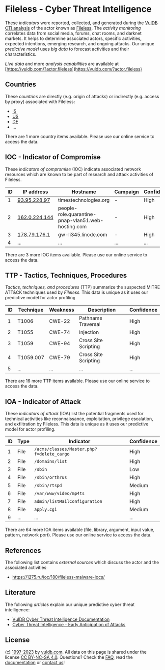 # Fileless - Cyber Threat Intelligence

These _indicators_ were reported, collected, and generated during the [VulDB CTI analysis](https://vuldb.com/?kb.cti) of the actor known as [Fileless](https://vuldb.com/?actor.fileless). The _activity monitoring_ correlates data from social media, forums, chat rooms, and darknet markets. It helps to determine associated actors, specific activities, expected intentions, emerging research, and ongoing attacks. Our unique _predictive model_ uses _big data_ to forecast activities and their characteristics.

_Live data_ and more _analysis capabilities_ are available at [https://vuldb.com/?actor.fileless](https://vuldb.com/?actor.fileless)

## Countries

These _countries_ are directly (e.g. origin of attacks) or indirectly (e.g. access by proxy) associated with Fileless:

* [IS](https://vuldb.com/?country.is)
* [US](https://vuldb.com/?country.us)
* [DE](https://vuldb.com/?country.de)
* ...

There are 1 more country items available. Please use our online service to access the data.

## IOC - Indicator of Compromise

These _indicators of compromise_ (IOC) indicate associated network resources which are known to be part of research and attack activities of Fileless.

ID | IP address | Hostname | Campaign | Confidence
-- | ---------- | -------- | -------- | ----------
1 | [93.95.228.97](https://vuldb.com/?ip.93.95.228.97) | timestechnologies.org | - | High
2 | [162.0.224.144](https://vuldb.com/?ip.162.0.224.144) | people-role.quarantine-pnap-vlan51.web-hosting.com | - | High
3 | [178.79.176.1](https://vuldb.com/?ip.178.79.176.1) | gw-li345.linode.com | - | High
4 | ... | ... | ... | ...

There are 3 more IOC items available. Please use our online service to access the data.

## TTP - Tactics, Techniques, Procedures

_Tactics, techniques, and procedures_ (TTP) summarize the suspected MITRE ATT&CK techniques used by _Fileless_. This data is unique as it uses our predictive model for actor profiling.

ID | Technique | Weakness | Description | Confidence
-- | --------- | -------- | ----------- | ----------
1 | T1006 | CWE-22 | Pathname Traversal | High
2 | T1055 | CWE-74 | Injection | High
3 | T1059 | CWE-94 | Cross Site Scripting | High
4 | T1059.007 | CWE-79 | Cross Site Scripting | High
5 | ... | ... | ... | ...

There are 16 more TTP items available. Please use our online service to access the data.

## IOA - Indicator of Attack

These _indicators of attack_ (IOA) list the potential fragments used for technical activities like reconnaissance, exploitation, privilege escalation, and exfiltration by Fileless. This data is unique as it uses our predictive model for actor profiling.

ID | Type | Indicator | Confidence
-- | ---- | --------- | ----------
1 | File | `/acms/classes/Master.php?f=delete_cargo` | High
2 | File | `/domains/list` | High
3 | File | `/sbin` | Low
4 | File | `/sbin/orthrus` | High
5 | File | `/sbin/rtspd` | Medium
6 | File | `/var/www/video/mp4ts` | High
7 | File | `admin/listMailConfiguration` | High
8 | File | `apply.cgi` | Medium
9 | ... | ... | ...

There are 64 more IOA items available (file, library, argument, input value, pattern, network port). Please use our online service to access the data.

## References

The following list contains _external sources_ which discuss the actor and the associated activities:

* https://1275.ru/ioc/180/fileless-malware-iocs/

## Literature

The following _articles_ explain our unique predictive cyber threat intelligence:

* [VulDB Cyber Threat Intelligence Documentation](https://vuldb.com/?kb.cti)
* [Cyber Threat Intelligence - Early Anticipation of Attacks](https://www.scip.ch/en/?labs.20201022)

## License

(c) [1997-2023](https://vuldb.com/?kb.changelog) by [vuldb.com](https://vuldb.com/?kb.about). All data on this page is shared under the license [CC BY-NC-SA 4.0](https://creativecommons.org/licenses/by-nc-sa/4.0/). Questions? Check the [FAQ](https://vuldb.com/?kb.faq), read the [documentation](https://vuldb.com/?kb) or [contact us](https://vuldb.com/?contact)!
